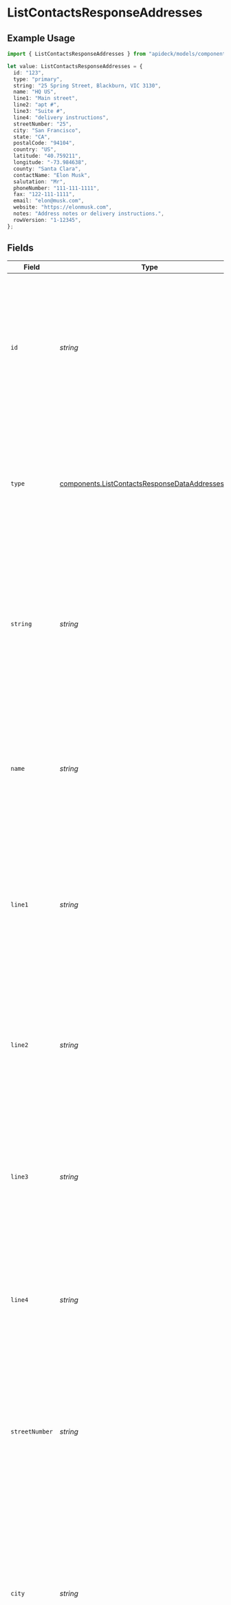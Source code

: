 # ListContactsResponseAddresses

## Example Usage

```typescript
import { ListContactsResponseAddresses } from "apideck/models/components";

let value: ListContactsResponseAddresses = {
  id: "123",
  type: "primary",
  string: "25 Spring Street, Blackburn, VIC 3130",
  name: "HQ US",
  line1: "Main street",
  line2: "apt #",
  line3: "Suite #",
  line4: "delivery instructions",
  streetNumber: "25",
  city: "San Francisco",
  state: "CA",
  postalCode: "94104",
  country: "US",
  latitude: "40.759211",
  longitude: "-73.984638",
  county: "Santa Clara",
  contactName: "Elon Musk",
  salutation: "Mr",
  phoneNumber: "111-111-1111",
  fax: "122-111-1111",
  email: "elon@musk.com",
  website: "https://elonmusk.com",
  notes: "Address notes or delivery instructions.",
  rowVersion: "1-12345",
};
```

## Fields

| Field                                                                                                                                                                                                                                                                                            | Type                                                                                                                                                                                                                                                                                             | Required                                                                                                                                                                                                                                                                                         | Description                                                                                                                                                                                                                                                                                      | Example                                                                                                                                                                                                                                                                                          |
| ------------------------------------------------------------------------------------------------------------------------------------------------------------------------------------------------------------------------------------------------------------------------------------------------ | ------------------------------------------------------------------------------------------------------------------------------------------------------------------------------------------------------------------------------------------------------------------------------------------------ | ------------------------------------------------------------------------------------------------------------------------------------------------------------------------------------------------------------------------------------------------------------------------------------------------ | ------------------------------------------------------------------------------------------------------------------------------------------------------------------------------------------------------------------------------------------------------------------------------------------------ | ------------------------------------------------------------------------------------------------------------------------------------------------------------------------------------------------------------------------------------------------------------------------------------------------ |
| `id`                                                                                                                                                                                                                                                                                             | *string*                                                                                                                                                                                                                                                                                         | :heavy_minus_sign:                                                                                                                                                                                                                                                                               | A unique identifier for each address entry within the contact's address list. This ID is used to distinguish between different addresses and is crucial for operations that require specific address manipulation or retrieval.                                                                  | 123                                                                                                                                                                                                                                                                                              |
| `type`                                                                                                                                                                                                                                                                                           | [components.ListContactsResponseDataAddressesType](../../models/components/listcontactsresponsedataaddressestype.md)                                                                                                                                                                             | :heavy_minus_sign:                                                                                                                                                                                                                                                                               | Specifies the category or purpose of the address, such as 'home', 'work', or 'billing'. This helps in organizing and differentiating addresses based on their usage context within the CRM system.                                                                                               | primary                                                                                                                                                                                                                                                                                          |
| `string`                                                                                                                                                                                                                                                                                         | *string*                                                                                                                                                                                                                                                                                         | :heavy_minus_sign:                                                                                                                                                                                                                                                                               | A complete address in a single string format, used when structured address data is unavailable. This field provides a fallback for capturing address information in a less granular form, ensuring that essential location details are still accessible.                                         | 25 Spring Street, Blackburn, VIC 3130                                                                                                                                                                                                                                                            |
| `name`                                                                                                                                                                                                                                                                                           | *string*                                                                                                                                                                                                                                                                                         | :heavy_minus_sign:                                                                                                                                                                                                                                                                               | The name associated with the address, which could be a business name or a contact person. This field aids in identifying the address context or ownership, enhancing the clarity of address records within the CRM.                                                                              | HQ US                                                                                                                                                                                                                                                                                            |
| `line1`                                                                                                                                                                                                                                                                                          | *string*                                                                                                                                                                                                                                                                                         | :heavy_minus_sign:                                                                                                                                                                                                                                                                               | The first line of the address, typically including the street number, street name, and any apartment or suite number. This field is part of the contact's address details, providing essential location information for CRM records.                                                             | Main street                                                                                                                                                                                                                                                                                      |
| `line2`                                                                                                                                                                                                                                                                                          | *string*                                                                                                                                                                                                                                                                                         | :heavy_minus_sign:                                                                                                                                                                                                                                                                               | The second line of the address, often used for additional location details such as building name or floor number. This field complements the primary address line to ensure accurate and complete address information.                                                                           | apt #                                                                                                                                                                                                                                                                                            |
| `line3`                                                                                                                                                                                                                                                                                          | *string*                                                                                                                                                                                                                                                                                         | :heavy_minus_sign:                                                                                                                                                                                                                                                                               | The third line of the address, which can be used for further address details if needed. This field allows for extended address information, ensuring comprehensive location data in CRM systems.                                                                                                 | Suite #                                                                                                                                                                                                                                                                                          |
| `line4`                                                                                                                                                                                                                                                                                          | *string*                                                                                                                                                                                                                                                                                         | :heavy_minus_sign:                                                                                                                                                                                                                                                                               | The fourth line of the address, providing additional space for any extra address information. This field supports detailed address entries, enhancing the completeness of contact location data.                                                                                                 | delivery instructions                                                                                                                                                                                                                                                                            |
| `streetNumber`                                                                                                                                                                                                                                                                                   | *string*                                                                                                                                                                                                                                                                                         | :heavy_minus_sign:                                                                                                                                                                                                                                                                               | The street number component of the address, indicating the specific number assigned to a building or location on a street. This field is crucial for pinpointing the exact location within the address structure.                                                                                | 25                                                                                                                                                                                                                                                                                               |
| `city`                                                                                                                                                                                                                                                                                           | *string*                                                                                                                                                                                                                                                                                         | :heavy_minus_sign:                                                                                                                                                                                                                                                                               | The 'city' field contains the name of the city associated with the contact's address. This information is part of the address details returned in the response, helping to identify the geographical location of the contact. The value is expected to be a string representing the city's name. | San Francisco                                                                                                                                                                                                                                                                                    |
| `state`                                                                                                                                                                                                                                                                                          | *string*                                                                                                                                                                                                                                                                                         | :heavy_minus_sign:                                                                                                                                                                                                                                                                               | The 'state' field represents the name of the state or region for the contact's address. This property is included in the address details to provide more specific location information. The value should be a string indicating the state's name.                                                | CA                                                                                                                                                                                                                                                                                               |
| `postalCode`                                                                                                                                                                                                                                                                                     | *string*                                                                                                                                                                                                                                                                                         | :heavy_minus_sign:                                                                                                                                                                                                                                                                               | The 'postal_code' field contains the postal code or equivalent for the contact's address. This is used to specify the precise area within a city or region, aiding in accurate location identification. The value is expected to be a string representing the postal code.                       | 94104                                                                                                                                                                                                                                                                                            |
| `country`                                                                                                                                                                                                                                                                                        | *string*                                                                                                                                                                                                                                                                                         | :heavy_minus_sign:                                                                                                                                                                                                                                                                               | The 'country' field provides the country code for the contact's address, following the ISO 3166-1 alpha-2 standard. This code helps in identifying the country part of the address, ensuring international compatibility. The value is a two-letter string representing the country code.        | US                                                                                                                                                                                                                                                                                               |
| `latitude`                                                                                                                                                                                                                                                                                       | *string*                                                                                                                                                                                                                                                                                         | :heavy_minus_sign:                                                                                                                                                                                                                                                                               | The 'latitude' field indicates the geographical latitude of the contact's address. This numeric value is part of the geolocation data, used for mapping and spatial analysis. The value should be a string representing the latitude in decimal degrees.                                         | 40.759211                                                                                                                                                                                                                                                                                        |
| `longitude`                                                                                                                                                                                                                                                                                      | *string*                                                                                                                                                                                                                                                                                         | :heavy_minus_sign:                                                                                                                                                                                                                                                                               | The longitude coordinate of the address, represented as a string. This value is part of the geographical data that helps pinpoint the exact location of the contact's address on a map. It is useful for applications that require mapping or location-based services.                           | -73.984638                                                                                                                                                                                                                                                                                       |
| `county`                                                                                                                                                                                                                                                                                         | *string*                                                                                                                                                                                                                                                                                         | :heavy_minus_sign:                                                                                                                                                                                                                                                                               | The county or sublocality associated with the address, provided as a string. This field helps in identifying the regional division within a state or country where the contact resides. It is particularly useful for regional segmentation and analysis.                                        | Santa Clara                                                                                                                                                                                                                                                                                      |
| `contactName`                                                                                                                                                                                                                                                                                    | *string*                                                                                                                                                                                                                                                                                         | :heavy_minus_sign:                                                                                                                                                                                                                                                                               | The name of the contact person associated with the address, formatted as a string. This information is crucial for identifying the primary individual at the given address, facilitating personalized communication and record-keeping.                                                          | Elon Musk                                                                                                                                                                                                                                                                                        |
| `salutation`                                                                                                                                                                                                                                                                                     | *string*                                                                                                                                                                                                                                                                                         | :heavy_minus_sign:                                                                                                                                                                                                                                                                               | The salutation or title used for the contact person at the address, such as 'Mr.', 'Ms.', or 'Dr.', represented as a string. This field is important for formal communication and ensuring respectful address in correspondence.                                                                 | Mr                                                                                                                                                                                                                                                                                               |
| `phoneNumber`                                                                                                                                                                                                                                                                                    | *string*                                                                                                                                                                                                                                                                                         | :heavy_minus_sign:                                                                                                                                                                                                                                                                               | The phone number associated with the address, formatted as a string. This contact detail is essential for direct communication with the individual or organization at the specified address, supporting customer service and outreach efforts.                                                   | 111-111-1111                                                                                                                                                                                                                                                                                     |
| `fax`                                                                                                                                                                                                                                                                                            | *string*                                                                                                                                                                                                                                                                                         | :heavy_minus_sign:                                                                                                                                                                                                                                                                               | The fax number associated with the contact's address. This field contains the fax number in a standard string format, allowing for communication via fax. It is optional and may not be present for all contacts.                                                                                | 122-111-1111                                                                                                                                                                                                                                                                                     |
| `email`                                                                                                                                                                                                                                                                                          | *string*                                                                                                                                                                                                                                                                                         | :heavy_minus_sign:                                                                                                                                                                                                                                                                               | The email address linked to the contact's address. This property holds the email in a standard string format, used for electronic communication with the contact. It is optional and may not be available for every contact entry.                                                               | elon@musk.com                                                                                                                                                                                                                                                                                    |
| `website`                                                                                                                                                                                                                                                                                        | *string*                                                                                                                                                                                                                                                                                         | :heavy_minus_sign:                                                                                                                                                                                                                                                                               | The website URL associated with the contact's address. This field contains the URL in a string format, providing a link to the contact's online presence or business site. It is optional and may not be included for all contacts.                                                              | https://elonmusk.com                                                                                                                                                                                                                                                                             |
| `notes`                                                                                                                                                                                                                                                                                          | *string*                                                                                                                                                                                                                                                                                         | :heavy_minus_sign:                                                                                                                                                                                                                                                                               | Additional notes related to the contact's address. This property contains supplementary information in a string format, which can include comments or special instructions. It is optional and may vary in content and length.                                                                   | Address notes or delivery instructions.                                                                                                                                                                                                                                                          |
| `rowVersion`                                                                                                                                                                                                                                                                                     | *string*                                                                                                                                                                                                                                                                                         | :heavy_minus_sign:                                                                                                                                                                                                                                                                               | A version identifier for the contact's address record, represented as a string. This binary value is used to track changes and prevent data conflicts by incrementing with each update to the address. It is optional and primarily used for data integrity and synchronization purposes.        | 1-12345                                                                                                                                                                                                                                                                                          |
